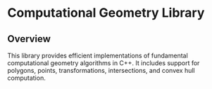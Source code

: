 # Computational Geometry Library

## Overview
This library provides efficient implementations of fundamental computational geometry algorithms in C++. It includes support for polygons, points, transformations, intersections, and convex hull computation.
